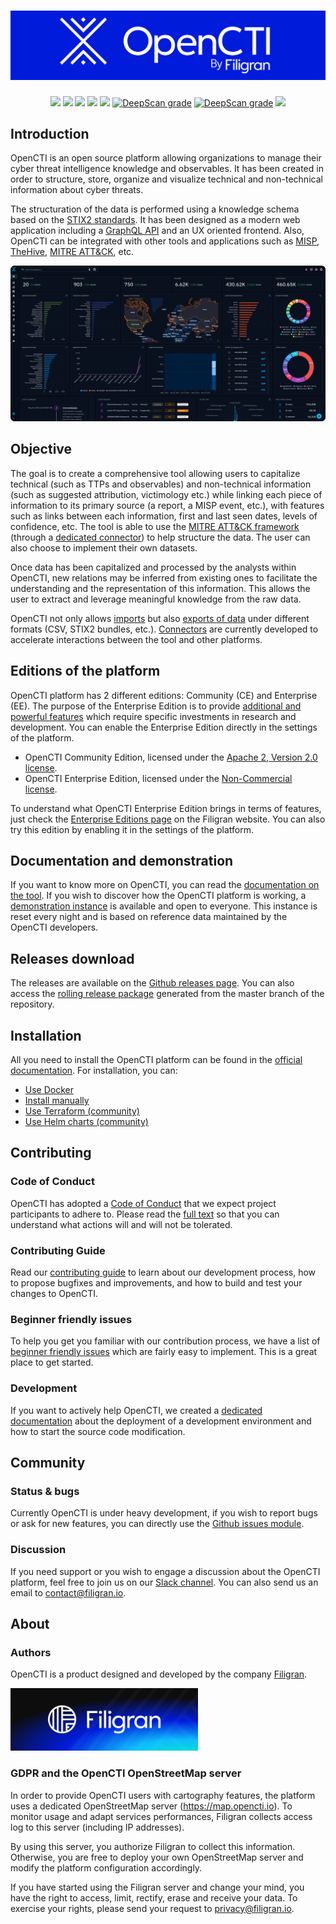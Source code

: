 <h1 align="center">
  <a href="https://opencti.io"><img src="./.github/img/logo_opencti.png" alt="OpenCTI"></a>
</h1>
<p align="center">
  <a href="https://opencti.io" alt="Website"><img src="https://img.shields.io/badge/website-opencti.io-blue.svg" /></a>
  <a href="https://docs.opencti.io" alt="Documentation"><img src="https://img.shields.io/badge/documentation-latest-orange.svg" /></a>
  <a href="https://community.filigran.io" alt="Slack"><img src="https://img.shields.io/badge/slack-3K%2B%20members-4A154B" /></a>
  <a href="https://drone.filigran.io/OpenCTI-Platform/opencti"><img src="https://drone.filigran.io/api/badges/OpenCTI-Platform/opencti/status.svg" /></a>
  <a href="https://codecov.io/gh/OpenCTI-Platform/opencti"><img src="https://codecov.io/gh/OpenCTI-Platform/opencti/graph/badge.svg" /></a>
  <a href="https://deepscan.io/dashboard#view=project&tid=4926&pid=6716&bid=57311"><img src="https://deepscan.io/api/teams/4926/projects/6716/branches/57311/badge/grade.svg" alt="DeepScan grade"></a>
  <a href="https://renovatebot.com"><img src="https://img.shields.io/badge/renovate-enabled-brightgreen.svg" alt="DeepScan grade"></a>
  <a href="https://hub.docker.com/u/opencti" alt="Docker pulls"><img src="https://img.shields.io/docker/pulls/opencti/platform" /></a>
</p>

## Introduction

OpenCTI is an open source platform allowing organizations to manage their cyber threat intelligence knowledge and observables. It has been created in order to structure, store, organize and visualize technical and non-technical information about cyber threats.

The structuration of the data is performed using a knowledge schema based on the [STIX2 standards](https://oasis-open.github.io/cti-documentation/). It has been designed as a modern web application including a [GraphQL API](https://graphql.org) and an UX oriented frontend. Also, OpenCTI can be integrated with other tools and applications such as [MISP](https://github.com/MISP/MISP), [TheHive](https://github.com/TheHive-Project/TheHive), [MITRE ATT&CK](https://github.com/mitre/cti), etc.

![Screenshot](./.github/img/screenshot.png "Screenshot")

## Objective

The goal is to create a comprehensive tool allowing users to capitalize technical (such as TTPs and observables) and non-technical information (such as suggested attribution, victimology etc.) while linking each piece of information to its primary source (a report, a MISP event, etc.), with features such as links between each information, first and last seen dates, levels of confidence, etc. The tool is able to use the [MITRE ATT&CK framework](https://attack.mitre.org) (through a [dedicated connector](https://github.com/OpenCTI-Platform/connectors)) to help structure the data. The user can also choose to implement their own datasets.

Once data has been capitalized and processed by the analysts within OpenCTI, new relations may be inferred from existing ones to facilitate the understanding and the representation of this information. This allows the user to extract and leverage meaningful knowledge from the raw data.

OpenCTI not only allows [imports](https://docs.opencti.io/latest/usage/import-automated/) but also [exports of data](https://docs.opencti.io/latest/usage/feeds/) under different formats (CSV, STIX2 bundles, etc.). [Connectors](https://filigran.notion.site/OpenCTI-Ecosystem-868329e9fb734fca89692b2ed6087e76) are currently developed to accelerate interactions between the tool and other platforms.

## Editions of the platform

OpenCTI platform has 2 different editions: Community (CE) and Enterprise (EE). The purpose of the Enterprise Edition is to provide [additional and powerful features](https://filigran.io/offering/subscribe) which require specific investments in research and development. You can enable the Enterprise Edition directly in the settings of the platform.

* OpenCTI Community Edition, licensed under the [Apache 2, Version 2.0 license](LICENSE).
* OpenCTI Enterprise Edition, licensed under the [Non-Commercial license](LICENSE).

To understand what OpenCTI Enterprise Edition brings in terms of features, just check the [Enterprise Editions page](https://filigran.io/offering/subscribe) on the Filigran website. You can also try this edition by enabling it in the settings of the platform.

## Documentation and demonstration

If you want to know more on OpenCTI, you can read the [documentation on the tool](https://docs.opencti.io). If you wish to discover how the OpenCTI platform is working, a [demonstration instance](https://demo.opencti.io) is available and open to everyone. This instance is reset every night and is based on reference data maintained by the OpenCTI developers.

## Releases download

The releases are available on the [Github releases page](https://github.com/OpenCTI-Platform/opencti/releases). You can also access the [rolling release package](https://releases.opencti.io) generated from the master branch of the repository.

## Installation

All you need to install the OpenCTI platform can be found in the [official documentation](https://docs.opencti.io). For installation, you can:

* [Use Docker](https://docs.opencti.io/latest/deployment/installation/#using-docker)
* [Install manually](https://docs.opencti.io/latest/deployment/installation/#install-manually)
* [Use Terraform (community)](https://docs.opencti.io/latest/deployment/installation/#terraform)
* [Use Helm charts (community)](https://docs.opencti.io/latest/deployment/installation/#helm-charts)

## Contributing

### Code of Conduct

OpenCTI has adopted a [Code of Conduct](CODE_OF_CONDUCT.md) that we expect project participants to adhere to. Please read the [full text](CODE_OF_CONDUCT.md) so that you can understand what actions will and will not be tolerated.

### Contributing Guide

Read our [contributing guide](CONTRIBUTING.md) to learn about our development process, how to propose bugfixes and improvements, and how to build and test your changes to OpenCTI.

### Beginner friendly issues

To help you get you familiar with our contribution process, we have a list of [beginner friendly issues](https://github.com/OpenCTI-Platform/opencti/labels/beginner%20friendly%20issue) which are fairly easy to implement. This is a great place to get started.

### Development

If you want to actively help OpenCTI, we created a [dedicated documentation](https://docs.opencti.io/latest/development/environment_ubuntu/) about the deployment of a development environment and how to start the source code modification.

## Community

### Status & bugs

Currently OpenCTI is under heavy development, if you wish to report bugs or ask for new features, you can directly use the [Github issues module](https://github.com/OpenCTI-Platform/opencti/issues).

### Discussion

If you need support or you wish to engage a discussion about the OpenCTI platform, feel free to join us on our [Slack channel](https://community.filigran.io). You can also send us an email to contact@filigran.io.

## About

### Authors

OpenCTI is a product designed and developed by the company [Filigran](https://filigran.io).

<a href="https://filigran.io" alt="Filigran"><img src="./.github/img/logo_filigran.png" width="300" /></a>

### GDPR and the OpenCTI OpenStreetMap server

In order to provide OpenCTI users with cartography features, the platform uses a dedicated OpenStreetMap server (https://map.opencti.io). To monitor usage and adapt services performances, Filigran collects access log to this server (including IP addresses).

By using this server, you authorize Filigran to collect this information. Otherwise, you are free to deploy your own OpenStreetMap server and modify the platform configuration accordingly.

If you have started using the Filigran server and change your mind, you have the right to access, limit, rectify, erase and receive your data. To exercise your rights, please send your request to privacy@filigran.io.

